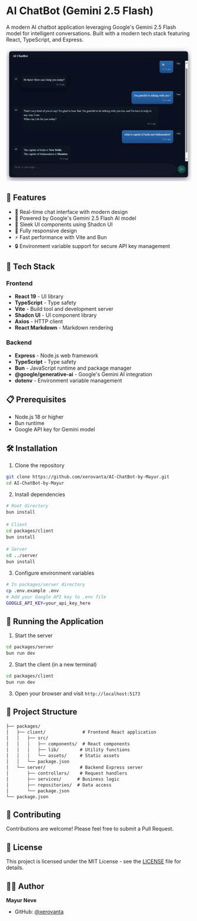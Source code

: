 # AI ChatBot (Gemini 2.5 Flash)

A modern AI chatbot application leveraging Google's Gemini 2.5 Flash model for intelligent conversations. Built with a modern tech stack featuring React, TypeScript, and Express.

![Chat Interface](.github/images/image.png)

## 🌟 Features

- 💬 Real-time chat interface with modern design
- 🤖 Powered by Google's Gemini 2.5 Flash AI model
- 🎨 Sleek UI components using Shadcn UI
- 📱 Fully responsive design
- ⚡ Fast performance with Vite and Bun
- 🔒 Environment variable support for secure API key management

## 🚀 Tech Stack

### Frontend

- **React 19** - UI library
- **TypeScript** - Type safety
- **Vite** - Build tool and development server
- **Shadcn UI** - UI component library
- **Axios** - HTTP client
- **React Markdown** - Markdown rendering

### Backend

- **Express** - Node.js web framework
- **TypeScript** - Type safety
- **Bun** - JavaScript runtime and package manager
- **@google/generative-ai** - Google's Gemini AI integration
- **dotenv** - Environment variable management

## 📋 Prerequisites

- Node.js 18 or higher
- Bun runtime
- Google API key for Gemini model

## 🛠️ Installation

1. Clone the repository

```bash
git clone https://github.com/xerovanta/AI-ChatBot-by-Mayur.git
cd AI-ChatBot-by-Mayur
```

2. Install dependencies

```bash
# Root directory
bun install

# Client
cd packages/client
bun install

# Server
cd ../server
bun install
```

3. Configure environment variables

```bash
# In packages/server directory
cp .env.example .env
# Add your Google API key to .env file
GOOGLE_API_KEY=your_api_key_here
```

## 🚀 Running the Application

1. Start the server

```bash
cd packages/server
bun run dev
```

2. Start the client (in a new terminal)

```bash
cd packages/client
bun run dev
```

3. Open your browser and visit `http://localhost:5173`

## 📁 Project Structure

```
├── packages/
│   ├── client/              # Frontend React application
│   │   ├── src/
│   │   │   ├── components/  # React components
│   │   │   ├── lib/        # Utility functions
│   │   │   └── assets/     # Static assets
│   │   └── package.json
│   └── server/             # Backend Express server
│       ├── controllers/    # Request handlers
│       ├── services/      # Business logic
│       ├── repositories/  # Data access
│       └── package.json
└── package.json
```

## 🤝 Contributing

Contributions are welcome! Please feel free to submit a Pull Request.

## 📝 License

This project is licensed under the MIT License - see the [LICENSE](LICENSE) file for details.

## 👨‍💻 Author

**Mayur Neve**

- GitHub: [@xerovanta](https://github.com/xerovanta)
